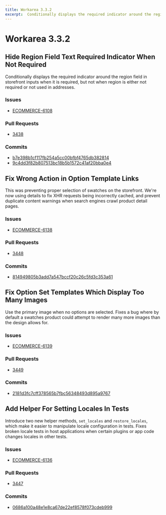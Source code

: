 ```yaml
---
title: Workarea 3.3.2
excerpt:  Conditionally displays the required indicator around the region field in storefront inputs when it is required, but not when region is either not required or not used in addresses. 
---
```


# Workarea 3.3.2

## Hide Region Field Text Required Indicator When Not Required

Conditionally displays the required indicator around the region field in storefront inputs when it is required, but not when region is either not required or not used in addresses.

### Issues

- [ECOMMERCE-6108](https://jira.tools.weblinc.com/browse/ECOMMERCE-6108)

### Pull Requests

- [3438](https://stash.tools.weblinc.com/projects/WL/repos/workarea/pull-requests/3438/overview)

### Commits

- [b7e398b1cf117fb254a5cc00bfbf4765db382814](https://stash.tools.weblinc.com/projects/WL/repos/workarea/commits/b7e398b1cf117fb254a5cc00bfbf4765db382814)
- [9c4dd3f82b807513bc18b5b1572c41af20bba0e4](https://stash.tools.weblinc.com/projects/WL/repos/workarea/commits/9c4dd3f82b807513bc18b5b1572c41af20bba0e4)

## Fix Wrong Action in Option Template Links

This was preventing proper selection of swatches on the storefront. We're now using details to fix XHR requests being incorrectly cached, and prevent duplicate content warnings when search engines crawl product detail pages.

### Issues

- [ECOMMERCE-6138](https://jira.tools.weblinc.com/browse/ECOMMERCE-6138)

### Pull Requests

- [3448](https://stash.tools.weblinc.com/projects/WL/repos/workarea/pull-requests/3448/overview)

### Commits

- [814949805b3add7a547bccf20c26c5fd3c353a61](https://stash.tools.weblinc.com/projects/WL/repos/workarea/commits/814949805b3add7a547bccf20c26c5fd3c353a61)

## Fix Option Set Templates Which Display Too Many Images

Use the primary image when no options are selected. Fixes a bug where by default a swatches product could attempt to render many more images than the design allows for.

### Issues

- [ECOMMERCE-6139](https://jira.tools.weblinc.com/browse/ECOMMERCE-6139)

### Pull Requests

- [3449](https://stash.tools.weblinc.com/projects/WL/repos/workarea/pull-requests/3449)

### Commits

- [2181d3fc7cff378565b7fbc56348493d895a9767](https://stash.tools.weblinc.com/projects/WL/repos/workarea/commits/2181d3fc7cff378565b7fbc56348493d895a9767)

## Add Helper For Setting Locales In Tests

Introduce two new helper methods, `set_locales` and `restore_locales`, which make it easier to manipulate locale configuration in tests. Fixes broken locale tests in host applications when certain plugins or app code changes locales in other tests.

### Issues

- [ECOMMERCE-6136](https://jira.tools.weblinc.com/browse/ECOMMERCE-6136)

### Pull Requests

- [3447](https://stash.tools.weblinc.com/projects/WL/repos/workarea/pull-requests/3447/overview)

### Commits

- [0686a100a48e1e8ca67de22ef8578f073cdeb999](https://stash.tools.weblinc.com/projects/WL/repos/workarea/commits/0686a100a48e1e8ca67de22ef8578f073cdeb999)

